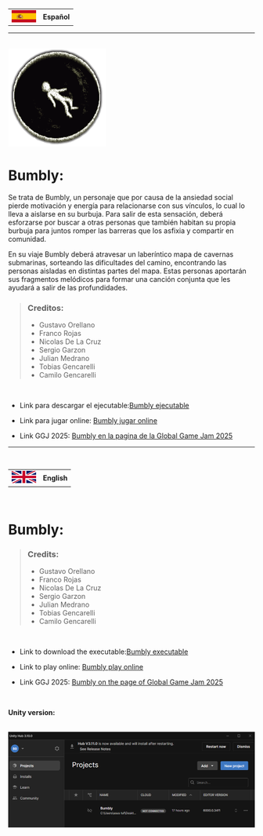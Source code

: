 <table>
    <tr>
        <td><img src="/Assets/Resources/Images/Flags/Spain.png" width=50px height=25px /></td>
        <td><b>Español</b></td>
    </tr>
</table>

<hr />
<br />

<img src="/Assets/Resources/Images/Icon/proto-logo.png" />

# Bumbly:

Se trata de Bumbly, un personaje que por causa de la ansiedad social pierde motivación y energía para relacionarse con sus vínculos, lo cual lo lleva a aislarse en su burbuja. Para salir de esta sensación, deberá esforzarse por buscar a otras personas que también habitan su propia burbuja para juntos romper las barreras que los asfixia y compartir en comunidad.

En su viaje Bumbly deberá atravesar un laberíntico mapa de cavernas submarinas, sorteando las dificultades del camino, encontrando las personas aisladas en distintas partes del mapa. Estas personas aportarán sus fragmentos melódicos para formar una canción conjunta que les ayudará a salir de las profundidades.

> ### Creditos:
> 
> * Gustavo Orellano
> * Franco Rojas
> * Nicolas De La Cruz
> * Sergio Garzon
> * Julian Medrano
> * Tobias Gencarelli
> * Camilo Gencarelli

<br />

* Link para descargar el ejecutable:<a href="https://ggjv4.s3.us-west-1.amazonaws.com/files/games/2025/301415/exec/Bumbly.zip?VersionId=dHcuwZVNIgg3Mt4sR3kd0Hyzyy9HXw6y">Bumbly ejecutable</a> 

* Link para jugar online: <a href="https://play.unity.com/en/games/aaad4896-56a4-47d6-b483-0f99c8a2749d/bumbly">Bumbly jugar online</a> 


* Link GGJ 2025: <a href="https://globalgamejam.org/games/2025/bumbly-5">Bumbly en la pagina de la Global Game Jam 2025</a>

<hr />
<br />

<table>
    <tr>
        <td><img src="/Assets/Resources/Images/Flags/UnitedKingdom.png"  width=50px  height=25px /></td>
        <td><b>English</b></td>
    </tr>
</table>

<br />

# Bumbly:

> ### Credits:
> 
> * Gustavo Orellano
> * Franco Rojas
> * Nicolas De La Cruz
> * Sergio Garzon
> * Julian Medrano
> * Tobias Gencarelli
> * Camilo Gencarelli

<br />

* Link to download the executable:<a href="https://ggjv4.s3.us-west-1.amazonaws.com/files/games/2025/301415/exec/Bumbly.zip?VersionId=dHcuwZVNIgg3Mt4sR3kd0Hyzyy9HXw6y">Bumbly executable</a> 

* Link to play online: <a href="https://play.unity.com/en/games/aaad4896-56a4-47d6-b483-0f99c8a2749d/bumbly">Bumbly play online</a> 


* Link GGJ 2025: <a href="https://globalgamejam.org/games/2025/bumbly-5">Bumbly on the page of Global Game Jam 2025</a>


<br />

**Unity version:**

<br />

<img src="/Assets/Resources/Images/Unity version/unity version.png" />

